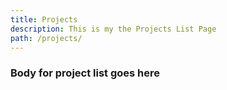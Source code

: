 ```yaml
---
title: Projects
description: This is my the Projects List Page
path: /projects/
---
```


### Body for project list goes here
